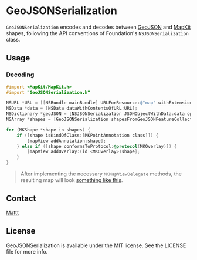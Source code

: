 # GeoJSONSerialization

`GeoJSONSerialization` encodes and decodes between
[GeoJSON](http://geojson.org) and
[MapKit](https://developer.apple.com/documentation/MapKit) shapes,
following the API conventions of Foundation's `NSJSONSerialization` class.

## Usage

### Decoding

```objective-c
#import <MapKit/MapKit.h>
#import "GeoJSONSerialization.h"

NSURL *URL = [[NSBundle mainBundle] URLForResource:@"map" withExtension:@"geojson"];
NSData *data = [NSData dataWithContentsOfURL:URL];
NSDictionary *geoJSON = [NSJSONSerialization JSONObjectWithData:data options:0 error:nil];
NSArray *shapes = [GeoJSONSerialization shapesFromGeoJSONFeatureCollection:geoJSON error:nil];

for (MKShape *shape in shapes) {
    if ([shape isKindOfClass:[MKPointAnnotation class]]) {
        [mapView addAnnotation:shape];
    } else if ([shape conformsToProtocol:@protocol(MKOverlay)]) {
        [mapView addOverlay:(id <MKOverlay>)shape];
    }
}
```

> After implementing the necessary `MKMapViewDelegate` methods,
> the resulting map will look
> [something like this](https://github.com/mattt/GeoJSONSerialization/blob/master/Example/iOS%20Example/map.geojson).

## Contact

[Mattt](https://twitter.com/mattt)

## License

GeoJSONSerialization is available under the MIT license.
See the LICENSE file for more info.

